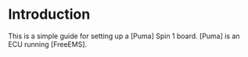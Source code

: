 
# Introduction
This is a simple guide for setting up a [Puma] Spin 1 board.
[Puma] is an ECU running [FreeEMS].
